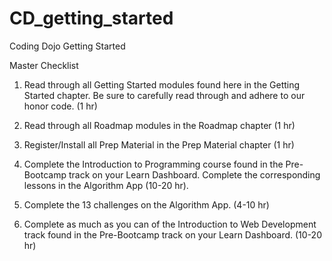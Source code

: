 # CD_getting_started
Coding Dojo Getting Started

Master Checklist
1. Read through all Getting Started modules found here in the Getting Started chapter. Be sure to carefully read through and adhere to our honor code. (1 hr)

2. Read through all Roadmap modules in the Roadmap chapter (1 hr)

3. Register/Install all Prep Material in the Prep Material chapter (1 hr)

4. Complete the Introduction to Programming course found in the Pre-Bootcamp track on your Learn Dashboard. Complete the corresponding lessons in the Algorithm App (10-20 hr).

5. Complete the 13 challenges on the Algorithm App. (4-10 hr)

6. Complete as much as you can of the Introduction to Web Development track found in the Pre-Bootcamp track on your Learn Dashboard. (10-20 hr)

